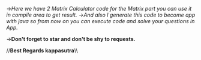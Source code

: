 ->*Here we have 2 Matrix Calculator code for the Matrix part you can use it in compile area to get result.*
->*And also I generate this code to become app with java so from now on you can execute code and solve your questions in App.*

->**Don't forget to star and don't be shy to requests.**
  
//**Best Regards kappasutra**\\\
